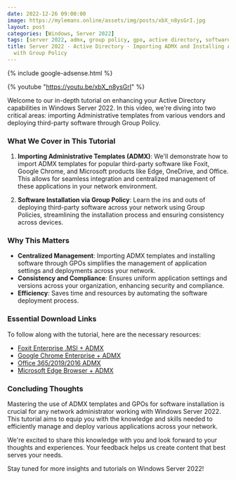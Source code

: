 ```yaml
---
date: 2022-12-26 09:00:00
image: https://mylemans.online/assets/img/posts/xbX_n8ysGrI.jpg
layout: post
categories: [Windows, Server 2022]
tags: [server 2022, admx, group policy, gpo, active directory, software installation, tutorial, youtube]
title: Server 2022 - Active Directory - Importing ADMX and Installing Applications
  with Group Policy
---
```


{% include google-adsense.html %}

{% youtube "https://youtu.be/xbX_n8ysGrI" %}

Welcome to our in-depth tutorial on enhancing your Active Directory capabilities in Windows Server 2022. In this video, we're diving into two critical areas: importing Administrative templates from various vendors and deploying third-party software through Group Policy.

### What We Cover in This Tutorial

1. **Importing Administrative Templates (ADMX)**: We'll demonstrate how to import ADMX templates for popular third-party software like Foxit, Google Chrome, and Microsoft products like Edge, OneDrive, and Office. This allows for seamless integration and centralized management of these applications in your network environment.
   
2. **Software Installation via Group Policy**: Learn the ins and outs of deploying third-party software across your network using Group Policies, streamlining the installation process and ensuring consistency across devices.

### Why This Matters

- **Centralized Management**: Importing ADMX templates and installing software through GPOs simplifies the management of application settings and deployments across your network.
- **Consistency and Compliance**: Ensures uniform application settings and versions across your organization, enhancing security and compliance.
- **Efficiency**: Saves time and resources by automating the software deployment process.

### Essential Download Links

To follow along with the tutorial, here are the necessary resources:

- [Foxit Enterprise .MSI + ADMX](https://kb.foxit.com/hc/en-us/articles/360040658811-Where-to-download-Foxit-PDF-Reader-with-Enterprise-Packaging-MSI-)
- [Google Chrome Enterprise + ADMX](https://chromeenterprise.google/browser/download)
- [Office 365/2019/2016 ADMX](https://www.microsoft.com/en-us/download/details.aspx?id=49030)
- [Microsoft Edge Browser + ADMX](https://www.microsoft.com/en-us/edge/business/download?form=MA13FJ)

### Concluding Thoughts

Mastering the use of ADMX templates and GPOs for software installation is crucial for any network administrator working with Windows Server 2022. This tutorial aims to equip you with the knowledge and skills needed to efficiently manage and deploy various applications across your network.

We're excited to share this knowledge with you and look forward to your thoughts and experiences. Your feedback helps us create content that best serves your needs.

Stay tuned for more insights and tutorials on Windows Server 2022!

